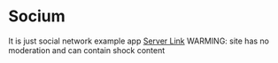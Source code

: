 # Socium
It is just social network example app 
[Server Link](https://so-cium.herokuapp.com/s/all)   WARMING: site has no moderation and can contain shock content
